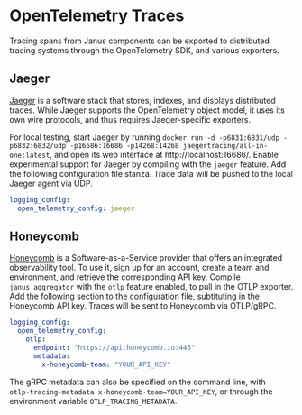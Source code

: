 # OpenTelemetry Traces

Tracing spans from Janus components can be exported to distributed tracing
systems through the OpenTelemetry SDK, and various exporters.

## Jaeger

[Jaeger](https://www.jaegertracing.io/) is a software stack that stores,
indexes, and displays distributed traces. While Jaeger supports the
OpenTelemetry object model, it uses its own wire protocols, and thus requires
Jaeger-specific exporters.

For local testing, start Jaeger by running `docker run -d -p6831:6831/udp
-p6832:6832/udp -p16686:16686 -p14268:14268 jaegertracing/all-in-one:latest`,
and open its web interface at http://localhost:16686/. Enable experimental
support for Jaeger by compiling with the `jaeger` feature. Add the following
configuration file stanza. Trace data will be pushed to the local Jaeger agent
via UDP.

```yaml
logging_config:
  open_telemetry_config: jaeger
```

## Honeycomb

[Honeycomb](https://www.honeycomb.io/) is a Software-as-a-Service provider that
offers an integrated observability tool. To use it, sign up for an account,
create a team and environment, and retrieve the corresponding API key. Compile
`janus_aggregator` with the `otlp` feature enabled, to pull in the OTLP
exporter. Add the following section to the configuration file, subtituting in
the Honeycomb API key. Traces will be sent to Honeycomb via OTLP/gRPC.

```yaml
logging_config:
  open_telemetry_config:
    otlp:
      endpoint: "https://api.honeycomb.io:443"
      metadata:
        x-honeycomb-team: "YOUR_API_KEY"
```

The gRPC metadata can also be specified on the command line, with
`--otlp-tracing-metadata x-honeycomb-team=YOUR_API_KEY`, or through the
environment variable `OTLP_TRACING_METADATA`.
